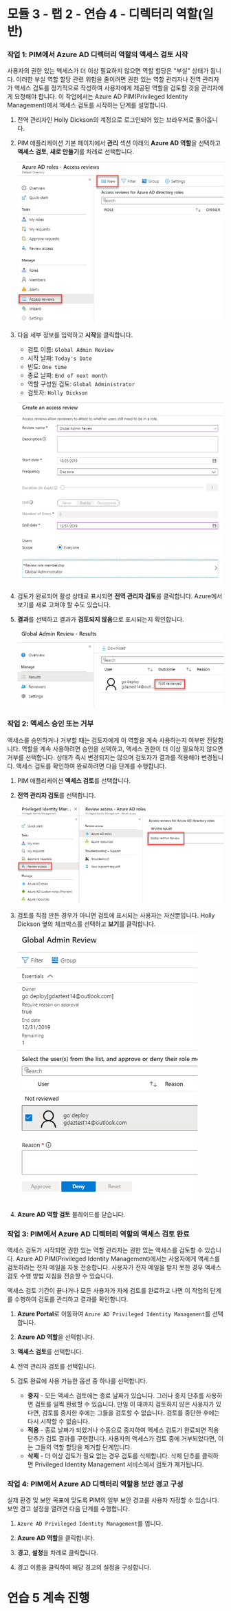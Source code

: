 ﻿# 모듈 3 - 랩 2 - 연습 4 - 디렉터리 역할(일반)


### 작업 1: PIM에서 Azure AD 디렉터리 역할의 액세스 검토 시작


사용자의 권한 있는 액세스가 더 이상 필요하지 않으면 역할 할당은 "부실" 상태가 됩니다. 이러한 부실 역할 할당 관련 위험을 줄이려면 권한 있는 역할 관리자나 전역 관리자가 액세스 검토를 정기적으로 작성하여 사용자에게 제공된 역할을 검토할 것을 관리자에게 요청해야 합니다. 이 작업에서는 Azure AD PIM(Privileged Identity Management)에서 액세스 검토를 시작하는 단계를 설명합니다.


1.  전역 관리자인 Holly Dickson의 계정으로 로그인되어 있는 브라우저로 돌아옵니다.

1.  PIM 애플리케이션 기본 페이지에서 **관리** 섹션 아래의 **Azure AD 역할**을 선택하고 **액세스 검토**, **새로 만들기**를 차례로 선택합니다.

     ![스크린샷](../Media/1704b3b2-05a7-47c8-a3e3-20ba6546b9d6.png)

1.  다음 세부 정보를 입력하고 **시작**을 클릭합니다.

      - 검토 이름:  `Global Admin Review`
      - 시작 날짜:  `Today's Date` 
      - 빈도: `One time`
      - 종료 날짜:  `End of next month`
      - 역할 구성원 검토:  `Global Administrator`
      - 검토자:  `Holly Dickson`
 
 
     ![스크린샷](../Media/84274ed2-be53-4b3f-853a-c85f0dcfeab2.png)
 
1.  검토가 완료되어 활성 상태로 표시되면 **전역 관리자 검토**를 클릭합니다. Azure에서 보기를 새로 고쳐야 할 수도 있습니다.

1.  **결과**를 선택하고 결과가 **검토되지 않음**으로 표시되는지 확인합니다.

     ![스크린샷](../Media/04c32a26-be67-48dd-bf3d-7b60e81e2fff.png)

### 작업 2: 액세스 승인 또는 거부


액세스를 승인하거나 거부할 때는 검토자에게 이 역할을 계속 사용하는지 여부만 전달합니다. 역할을 계속 사용하려면 승인을 선택하고, 액세스 권한이 더 이상 필요하지 않으면 거부를 선택합니다. 상태가 즉시 변경되지는 않으며 검토자가 결과를 적용해야 변경됩니다. 액세스 검토를 확인하여 완료하려면 다음 단계를 수행합니다.


1.  PIM 애플리케이션 **액세스 검토**를 선택합니다. 

2.  **전역 관리자 검토**를 선택합니다.

     ![스크린샷](../Media/3f5a8e6a-05a7-4cc0-96ea-d1a10d23c38f.png)

3.  검토를 직접 만든 경우가 아니면 검토에 표시되는 사용자는 자신뿐입니다. Holly Dickson 옆의 체크박스를 선택하고 **보기**를 클릭합니다.

     ![스크린샷](../Media/081d9886-8482-4d62-827c-68eb380c00a0.png)

5.  **Azure AD 역할 검토** 블레이드를 닫습니다.

### 작업 3: PIM에서 Azure AD 디렉터리 역할의 액세스 검토 완료


액세스 검토가 시작되면 권한 있는 역할 관리자는 권한 있는 액세스를 검토할 수 있습니다. Azure AD PIM(Privileged Identity Management)에서는 사용자에게 액세스를 검토하라는 전자 메일을 자동 전송합니다. 사용자가 전자 메일을 받지 못한 경우 액세스 검토 수행 방법 지침을 전송할 수 있습니다.

액세스 검토 기간이 끝나거나 모든 사용자가 자체 검토를 완료하고 나면 이 작업의 단계를 수행하여 검토를 관리하고 결과를 확인합니다.



1. **Azure Portal**로 이동하여 `Azure AD Privileged Identity Management`를 선택합니다.

1. **Azure AD 역할**을 선택합니다.

2. **액세스 검토**를 선택합니다.

3. 전역 관리자 검토를 선택합니다. 

4. 검토 완료에 사용 가능한 옵션 중 하나를 선택합니다.
     - **중지** - 모든 액세스 검토에는 종료 날짜가 있습니다. 그러나 중지 단추를 사용하면 검토를 일찍 완료할 수 있습니다. 만일 이 때까지 검토하지 않은 사용자가 있다면, 검토를 중지한 후에는 그들을 검토할 수 없습니다. 검토를 중단한 후에는 다시 시작할 수 없습니다.
     - **적용** - 종료 날짜가 되었거나 수동으로 중지하여 액세스 검토가 완료되면 적용 단추가 검토 결과를 구현합니다. 사용자의 액세스가 검토 중에 거부되었다면, 이는 그들의 역할 할당을 제거할 단계입니다.
     - **삭제** - 더 이상 검토가 필요 없는 경우 검토를 삭제합니다. 삭제 단추를 클릭하면 Privileged Identity Management 서비스에서 검토가 제거됩니다.


### 작업 4: PIM에서 Azure AD 디렉터리 역할용 보안 경고 구성


실제 환경 및 보안 목표에 맞도록 PIM의 일부 보안 경고를 사용자 지정할 수 있습니다. 보안 경고 설정을 열려면 다음 단계를 수행합니다.



1.  `Azure AD Privileged Identity Management`를 엽니다.

1.  **Azure AD 역할**을 클릭합니다.

1.  **경고**, **설정**을 차례로 클릭합니다.

1.  경고 이름을 클릭하여 해당 경고의 설정을 구성합니다.


# 연습 5 계속 진행
